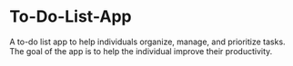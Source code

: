 # To-Do-List-App

A to-do list app to help individuals organize, manage, and prioritize tasks. The goal of the app is to help the individual improve their productivity. 
